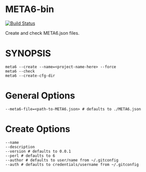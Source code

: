 # META6-bin
[![Build Status](https://travis-ci.org/gfldex/perl6-meta6-bin.svg?branch=master)](https://travis-ci.org/gfldex/perl6-meta6-bin)

Create and check META6.json files.

# SYNOPSIS

    meta6 --create --name=<project-name-here> --force
    meta6 --check
    meta6 --create-cfg-dir

# General Options

    --meta6-file=<path-to-META6.json> # defaults to ./META6.json

# Create Options

    --name
    --description
    --version # defaults to 0.0.1
    --perl # defaults to 6
    --author # defaults to user/name from ~/.gitconfig
    --auth # defaults to credentials/username from ~/.gitconfig

